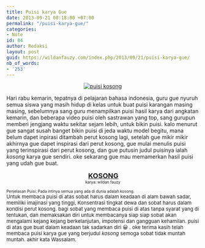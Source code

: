 ```yaml
---
title: Puisi karya Gue
date: 2013-09-21 08:18:00 +07:00
permalink: "/puisi-karya-gue/"
categories:
- Note
id: 84
author: Redaksi
layout: post
guid: https://wildanfauzy.com/index.php/2013/09/21/puisi-karya-gue/
nb_of_words:
- '253'
---
```


<div dir="ltr" style="text-align:left;">
  </p> 
  
  <div style="clear:both;text-align:center;">
    <a href="https://wildanposts.files.wordpress.com/2013/09/3cc93-b0b2-ice.jpg?w=768"><img alt="puisi kosong" border="0" src="https://wildanposts.files.wordpress.com/2013/09/3cc93-b0b2-ice.jpg?w=768" title="Puisi kosong" data-recalc-dims="1" /></a>
  </div>
  
  <p>
    Hari rabu kemarin, tepatnya di pelajaran bahasa indonesia, guru gue nyuruh semua siswa yang masih hidup di kelas untuk buat puisi karangan masing masing, sebelumnya sang guru menampilkan puisi hasil karya dari angkatan kemarin, dan beberapa video puisi oleh sastrawan yang top, sang gurupun memberi jengjang waktu sekitar sejam lebih, untuk bikin puisi. kalo menurut gue sangat susah banget bikin puisi di jeda waktu model begitu, mana belum dapet inpirasi ditambah perut kosong lagi, setelah gue mikir mikir akhirnya gue dapet inspirasi dari perut kosong, gue mulai menulis puisi yang terinspirasi dari perut kosong, dan gue putusin judul puisinya ialah <i>kosong</i> karya gue sendiri. oke sekarang gue mau memamerkan hasil puisi yang udah gue buat.
  </p>
  
  <div style="text-align:center;">
    <span style="font-size:large;"> <b><u>KOSONG</u><span style="font-size:x-small;"> </span></b></span>
  </div>
  
  <div style="text-align:center;">
    <span style="font-size:large;"><span style="font-size:x-small;">karya: wildan fauzy</span></span>
  </div>
  
  <div style="text-align:center;">
  </div>
  
  <div style="text-align:center;">
  </div>
  
  <div style="text-align:center;">
  </div>
  
  <div style="text-align:center;">
  </div>
  
  <div style="text-align:center;">
  </div>
  
  <div style="text-align:center;">
  </div>
  
  <div style="text-align:center;">
  </div>
  
  <div style="text-align:center;">
  </div>
  
  <div style="text-align:center;">
  </div>
  
  <div style="text-align:center;">
  </div>
  
  <div style="text-align:center;">
  </div>
  
  <div style="text-align:center;">
  </div>
  
  <div style="text-align:center;">
  </div>
  
  <div style="text-align:center;">
  </div>
  
  <div style="text-align:center;">
  </div>
  
  <div style="text-align:center;">
  </div>
  
  <div style="text-align:center;">
  </div>
  
  <div style="text-align:center;">
  </div>
  
  <div style="text-align:center;">
  </div>
  
  <div style="text-align:center;">
  </div>
  
  <div style="text-align:center;">
  </div>
  
  <div style="text-align:center;">
  </div>
  
  <div style="text-align:center;">
  </div>
  
  <div style="text-align:center;">
  </div>
  
  <div style="text-align:center;">
  </div>
  
  <div style="text-align:center;">
  </div>
  
  <div style="text-align:center;">
  </div>
  
  <div style="text-align:center;">
  </div>
  
  <div style="text-align:center;">
  </div>
  
  <div style="text-align:center;">
  </div>
  
  <div style="text-align:center;">
  </div>
  
  <div style="text-align:center;">
  </div>
  
  <div style="text-align:center;">
  </div>
  
  <div style="text-align:center;">
  </div>
  
  <div style="text-align:center;">
  </div>
  
  <div style="text-align:center;">
  </div>
  
  <div style="text-align:center;">
  </div>
  
  <div style="text-align:center;">
  </div>
  
  <div style="text-align:center;">
  </div>
  
  <div style="text-align:center;">
  </div>
  
  <div style="text-align:center;">
  </div>
  
  <div style="text-align:center;">
  </div>
  
  <div style="text-align:center;">
  </div>
  
  <div style="text-align:center;">
  </div>
  
  <div style="text-align:center;">
  </div>
  
  <div style="text-align:center;">
  </div>
  
  <div style="text-align:center;">
  </div>
  
  <div style="text-align:center;">
  </div>
  
  <div style="text-align:center;">
  </div>
  
  <div style="text-align:center;">
  </div>
  
  <div style="text-align:center;">
  </div>
  
  <div style="text-align:center;">
  </div>
  
  <div style="text-align:center;">
  </div>
  
  <div style="text-align:center;">
  </div>
  
  <div style="text-align:left;">
    <span style="font-size:x-small;"><br /></span>
  </div>
  
  <div style="text-align:left;">
    <span style="font-size:x-small;">Penjelasan Puisi: Pada intinya semua yang ada di dunia adalah kosong.</span>
  </div>
  
  <div style="text-align:left;">
  </div>
  
  <div style="text-align:left;">
    <span style="font-size:small;">Untuk membaca puisi di atas sobat harus dalam keadaan di alam bawah sadar, memiliki imajinasi yang tinggi, Konsentrasi tingkat dewa dan sobat harus dalam kondisi perut kosong. bagi sobat yang membaca puisi di atas tanpa syarat yang di tentukan, dan memaksakan diri untuk membacanya siap siap sobat akan mengalami kejang kejang berkelanjutan, impotensi dan gangguan kehamilan. puisi di atas gue buat dalam keadaan tak sadarkan diri 😀 . oke terima kasih telah membaca puisi karya gue yang berjudul <i>kosong </i>semoga sobat tidak muntah muntah. akhir kata Wassalam.</span>
  </div>
  
  <p>
    </div>